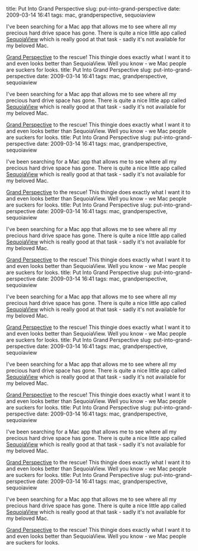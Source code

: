 title: Put Into Grand Perspective
slug: put-into-grand-perspective
date: 2009-03-14 16:41
tags: mac, grandperspective, sequoiaview

I've been searching for a Mac app that allows me to see where all my precious hard drive space has gone. There is quite a nice little app called [SequoiaView](http://w3.win.tue.nl/nl/onderzoek/onderzoek_informatica/visualization/sequoiaview//) which is really good at that task - sadly it's not available for my beloved Mac.

[Grand Perspective](http://grandperspectiv.sourceforge.net/) to the rescue! This thingie does exactly what I want it to and even looks better than SequoiaView. Well you know - we Mac people are suckers for looks.
title: Put Into Grand Perspective
slug: put-into-grand-perspective
date: 2009-03-14 16:41
tags: mac, grandperspective, sequoiaview

I've been searching for a Mac app that allows me to see where all my precious hard drive space has gone. There is quite a nice little app called [SequoiaView](http://w3.win.tue.nl/nl/onderzoek/onderzoek_informatica/visualization/sequoiaview//) which is really good at that task - sadly it's not available for my beloved Mac.

[Grand Perspective](http://grandperspectiv.sourceforge.net/) to the rescue! This thingie does exactly what I want it to and even looks better than SequoiaView. Well you know - we Mac people are suckers for looks.
title: Put Into Grand Perspective
slug: put-into-grand-perspective
date: 2009-03-14 16:41
tags: mac, grandperspective, sequoiaview

I've been searching for a Mac app that allows me to see where all my precious hard drive space has gone. There is quite a nice little app called [SequoiaView](http://w3.win.tue.nl/nl/onderzoek/onderzoek_informatica/visualization/sequoiaview//) which is really good at that task - sadly it's not available for my beloved Mac.

[Grand Perspective](http://grandperspectiv.sourceforge.net/) to the rescue! This thingie does exactly what I want it to and even looks better than SequoiaView. Well you know - we Mac people are suckers for looks.
title: Put Into Grand Perspective
slug: put-into-grand-perspective
date: 2009-03-14 16:41
tags: mac, grandperspective, sequoiaview

I've been searching for a Mac app that allows me to see where all my precious hard drive space has gone. There is quite a nice little app called [SequoiaView](http://w3.win.tue.nl/nl/onderzoek/onderzoek_informatica/visualization/sequoiaview//) which is really good at that task - sadly it's not available for my beloved Mac.

[Grand Perspective](http://grandperspectiv.sourceforge.net/) to the rescue! This thingie does exactly what I want it to and even looks better than SequoiaView. Well you know - we Mac people are suckers for looks.
title: Put Into Grand Perspective
slug: put-into-grand-perspective
date: 2009-03-14 16:41
tags: mac, grandperspective, sequoiaview

I've been searching for a Mac app that allows me to see where all my precious hard drive space has gone. There is quite a nice little app called [SequoiaView](http://w3.win.tue.nl/nl/onderzoek/onderzoek_informatica/visualization/sequoiaview//) which is really good at that task - sadly it's not available for my beloved Mac.

[Grand Perspective](http://grandperspectiv.sourceforge.net/) to the rescue! This thingie does exactly what I want it to and even looks better than SequoiaView. Well you know - we Mac people are suckers for looks.
title: Put Into Grand Perspective
slug: put-into-grand-perspective
date: 2009-03-14 16:41
tags: mac, grandperspective, sequoiaview

I've been searching for a Mac app that allows me to see where all my precious hard drive space has gone. There is quite a nice little app called [SequoiaView](http://w3.win.tue.nl/nl/onderzoek/onderzoek_informatica/visualization/sequoiaview//) which is really good at that task - sadly it's not available for my beloved Mac.

[Grand Perspective](http://grandperspectiv.sourceforge.net/) to the rescue! This thingie does exactly what I want it to and even looks better than SequoiaView. Well you know - we Mac people are suckers for looks.
title: Put Into Grand Perspective
slug: put-into-grand-perspective
date: 2009-03-14 16:41
tags: mac, grandperspective, sequoiaview

I've been searching for a Mac app that allows me to see where all my precious hard drive space has gone. There is quite a nice little app called [SequoiaView](http://w3.win.tue.nl/nl/onderzoek/onderzoek_informatica/visualization/sequoiaview//) which is really good at that task - sadly it's not available for my beloved Mac.

[Grand Perspective](http://grandperspectiv.sourceforge.net/) to the rescue! This thingie does exactly what I want it to and even looks better than SequoiaView. Well you know - we Mac people are suckers for looks.
title: Put Into Grand Perspective
slug: put-into-grand-perspective
date: 2009-03-14 16:41
tags: mac, grandperspective, sequoiaview

I've been searching for a Mac app that allows me to see where all my precious hard drive space has gone. There is quite a nice little app called [SequoiaView](http://w3.win.tue.nl/nl/onderzoek/onderzoek_informatica/visualization/sequoiaview//) which is really good at that task - sadly it's not available for my beloved Mac.

[Grand Perspective](http://grandperspectiv.sourceforge.net/) to the rescue! This thingie does exactly what I want it to and even looks better than SequoiaView. Well you know - we Mac people are suckers for looks.
